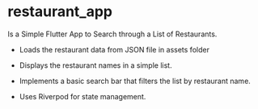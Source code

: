 # restaurant_app

Is a Simple Flutter App to Search through a List of Restaurants.

- Loads the restaurant data from JSON file in assets folder

- Displays the restaurant names in a simple list.

- Implements a basic search bar that filters the list by restaurant name.

- Uses Riverpod for state management.
